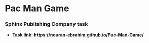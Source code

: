 # Pac Man Game
### Sphinx Publishing Company task
- **Task link: https://nouran-ebrahim.github.io/Pac-Man-Game/**

